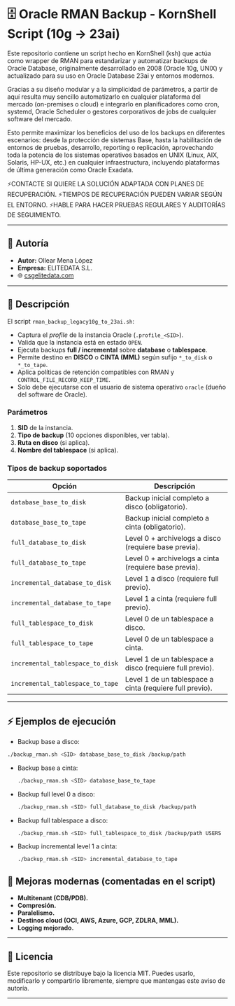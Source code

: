 # 🗄️ Oracle RMAN Backup - KornShell Script (10g → 23ai)

Este repositorio contiene un script hecho en KornShell (ksh) que actúa como wrapper de RMAN para estandarizar y automatizar backups de Oracle Database, originalmente desarrollado en 2008 (Oracle 10g, UNIX) y actualizado para su uso en Oracle Database 23ai y entornos modernos.

Gracias a su diseño modular y a la simplicidad de parámetros, a partir de aquí resulta muy sencillo automatizarlo en cualquier plataforma del mercado (on-premises o cloud) e integrarlo en planificadores como cron, systemd, Oracle Scheduler o gestores corporativos de jobs de cualquier software del mercado.

Esto permite maximizar los beneficios del uso de los backups en diferentes escenarios: desde la protección de sistemas Base, hasta la habilitación de entornos de pruebas, desarrollo, reporting o replicación, aprovechando toda la potencia de los sistemas operativos basados en UNIX (Linux, AIX, Solaris, HP-UX, etc.) en cualquier infraestructura, incluyendo plataformas de última generación como Oracle Exadata.

⚡CONTACTE SI QUIERE LA SOLUCIÓN ADAPTADA CON PLANES DE RECUPERACIÓN.
⚡TIEMPOS DE RECUPERACIÓN PUEDEN VARIAR SEGÚN EL ENTORNO.
⚡HABLE PARA HACER PRUEBAS REGULARES Y AUDITORÍAS DE SEGUIMIENTO.

---

## 👤 Autoría

- **Autor:** Ollear Mena López  
- **Empresa:** ELITEDATA S.L.  
- 🌐 [csgelitedata.com](https://csgelitedata.com)  

---

## 📖 Descripción

El script `rman_backup_legacy10g_to_23ai.sh`:
- Captura el *profile* de la instancia Oracle (`.profile_<SID>`).  
- Valida que la instancia está en estado `OPEN`.  
- Ejecuta backups **full / incremental** sobre **database** o **tablespace**.  
- Permite destino en **DISCO** o **CINTA (MML)** según sufijo `*_to_disk` o `*_to_tape`.  
- Aplica políticas de retención compatibles con RMAN y `CONTROL_FILE_RECORD_KEEP_TIME`.  
- Solo debe ejecutarse con el usuario de sistema operativo `oracle` (dueño del software de Oracle).

### Parámetros
1. **SID** de la instancia.  
2. **Tipo de backup** (10 opciones disponibles, ver tabla).  
3. **Ruta en disco** (si aplica).  
4. **Nombre del tablespace** (si aplica).  

### Tipos de backup soportados
| Opción | Descripción |
|--------|-------------|
| `database_base_to_disk` | Backup inicial completo a disco (obligatorio). |
| `database_base_to_tape` | Backup inicial completo a cinta (obligatorio). |
| `full_database_to_disk` | Level 0 + archivelogs a disco (requiere base previa). |
| `full_database_to_tape` | Level 0 + archivelogs a cinta (requiere base previa). |
| `incremental_database_to_disk` | Level 1 a disco (requiere full previo). |
| `incremental_database_to_tape` | Level 1 a cinta (requiere full previo). |
| `full_tablespace_to_disk` | Level 0 de un tablespace a disco. |
| `full_tablespace_to_tape` | Level 0 de un tablespace a cinta. |
| `incremental_tablespace_to_disk` | Level 1 de un tablespace a disco (requiere full previo). |
| `incremental_tablespace_to_tape` | Level 1 de un tablespace a cinta (requiere full previo). |

---

## ⚡ Ejemplos de ejecución


* Backup base a disco: 

 ```bash
 ./backup_rman.sh <SID> database_base_to_disk /backup/path
 ```
* Backup base a cinta:

  ```bash
  ./backup_rman.sh <SID> database_base_to_tape
  ```
* Backup full level 0 a disco:

  ```bash
  ./backup_rman.sh <SID> full_database_to_disk /backup/path
  ```
* Backup full tablespace a disco:

  ```bash
  ./backup_rman.sh <SID> full_tablespace_to_disk /backup/path USERS
  ```
* Backup incremental level 1 a cinta:

  ```bash
  ./backup_rman.sh <SID> incremental_database_to_tape
  ```

## 🔧 Mejoras modernas (comentadas en el script)

* **Multitenant (CDB/PDB).**
* **Compresión.**
* **Paralelismo.**
* **Destinos cloud (OCI, AWS, Azure, GCP, ZDLRA, MML).**
* **Logging mejorado.**

---

## 📜 Licencia

Este repositorio se distribuye bajo la licencia MIT.
Puedes usarlo, modificarlo y compartirlo libremente, siempre que mantengas este aviso de autoría.

---

